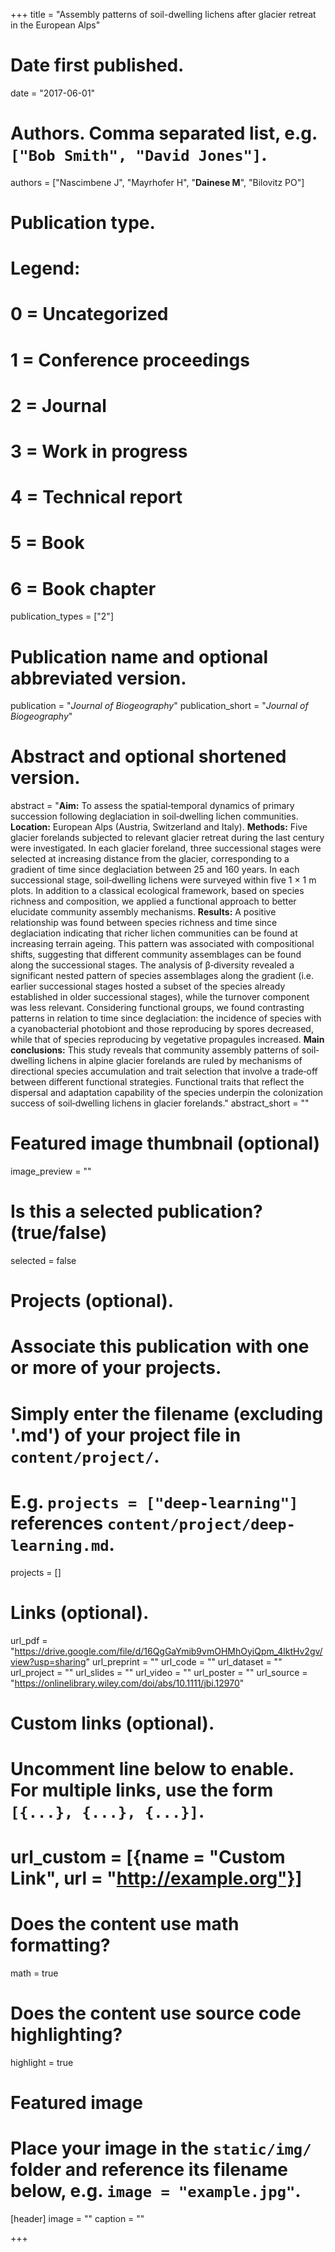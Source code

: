 +++
title = "Assembly patterns of soil-dwelling lichens after glacier retreat in the European Alps"

# Date first published.
date = "2017-06-01"

# Authors. Comma separated list, e.g. `["Bob Smith", "David Jones"]`.
authors = ["Nascimbene J", "Mayrhofer H", "**Dainese M**", "Bilovitz PO"]

# Publication type.
# Legend:
# 0 = Uncategorized
# 1 = Conference proceedings
# 2 = Journal
# 3 = Work in progress
# 4 = Technical report
# 5 = Book
# 6 = Book chapter
publication_types = ["2"]

# Publication name and optional abbreviated version.
publication = "*Journal of Biogeography*"
publication_short = "*Journal of Biogeography*"

# Abstract and optional shortened version.
abstract = "**Aim:** To assess the spatial‐temporal dynamics of primary succession following deglaciation in soil‐dwelling lichen communities. **Location:** European Alps (Austria, Switzerland and Italy). **Methods:** Five glacier forelands subjected to relevant glacier retreat during the last century were investigated. In each glacier foreland, three successional stages were selected at increasing distance from the glacier, corresponding to a gradient of time since deglaciation between 25 and 160 years. In each successional stage, soil‐dwelling lichens were surveyed within five 1 × 1 m plots. In addition to a classical ecological framework, based on species richness and composition, we applied a functional approach to better elucidate community assembly mechanisms. **Results:** A positive relationship was found between species richness and time since deglaciation indicating that richer lichen communities can be found at increasing terrain ageing. This pattern was associated with compositional shifts, suggesting that different community assemblages can be found along the successional stages. The analysis of β‐diversity revealed a significant nested pattern of species assemblages along the gradient (i.e. earlier successional stages hosted a subset of the species already established in older successional stages), while the turnover component was less relevant. Considering functional groups, we found contrasting patterns in relation to time since deglaciation: the incidence of species with a cyanobacterial photobiont and those reproducing by spores decreased, while that of species reproducing by vegetative propagules increased. **Main conclusions:** This study reveals that community assembly patterns of soil‐dwelling lichens in alpine glacier forelands are ruled by mechanisms of directional species accumulation and trait selection that involve a trade‐off between different functional strategies. Functional traits that reflect the dispersal and adaptation capability of the species underpin the colonization success of soil‐dwelling lichens in glacier forelands."
abstract_short = ""

# Featured image thumbnail (optional)
image_preview = ""

# Is this a selected publication? (true/false)
selected = false

# Projects (optional).
#   Associate this publication with one or more of your projects.
#   Simply enter the filename (excluding '.md') of your project file in `content/project/`.
#   E.g. `projects = ["deep-learning"]` references `content/project/deep-learning.md`.
projects = []

# Links (optional).
url_pdf = "https://drive.google.com/file/d/16QgGaYmib9vmOHMhOyiQpm_4lktHv2gv/view?usp=sharing"
url_preprint = ""
url_code = ""
url_dataset = ""
url_project = ""
url_slides = ""
url_video = ""
url_poster = ""
url_source = "https://onlinelibrary.wiley.com/doi/abs/10.1111/jbi.12970"

# Custom links (optional).
#   Uncomment line below to enable. For multiple links, use the form `[{...}, {...}, {...}]`.
# url_custom = [{name = "Custom Link", url = "http://example.org"}]

# Does the content use math formatting?
math = true

# Does the content use source code highlighting?
highlight = true

# Featured image
# Place your image in the `static/img/` folder and reference its filename below, e.g. `image = "example.jpg"`.
[header]
image = ""
caption = ""

+++
